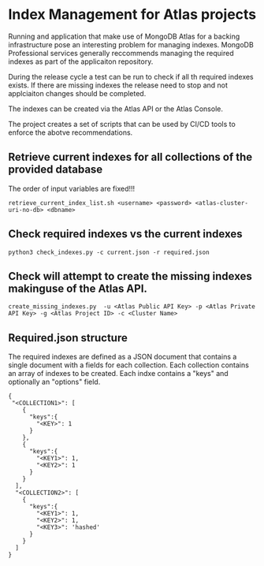 # Index Management for Atlas projects

Running and application that make use of MongoDB Atlas for a backing infrastructure pose an interesting problem for managing indexes. MongoDB Professional services generally reccommends managing the required indexes as part of the applicaiton repository. 

During the release cycle a test can be run to check if all th required indexes exists. If there are missing indexes the release need to stop and not applciaiton changes should be completed. 

The indexes can be created via the Atlas API or the Atlas Console.

The project creates a set of scripts that can be used by CI/CD tools to enforce the abotve recommendations. 


## Retrieve current indexes for all collections of the provided database

The order of input variables are fixed!!!

```
retrieve_current_index_list.sh <username> <password> <atlas-cluster-uri-no-db> <dbname>
```

## Check required indexes vs the current indexes

```
python3 check_indexes.py -c current.json -r required.json
```

## Check will attempt to create the missing indexes makinguse of the Atlas API.

```
create_missing_indexes.py  -u <Atlas Public API Key> -p <Atlas Private API Key> -g <Atlas Project ID> -c <Cluster Name>
```

## Required.json structure

The required indexes are defined as a JSON document that contains a single document with a fields for each collection. Each collection contains an array of indexes to be created. Each indxe contains a "keys" and optionally an "options" field.
```
{
 "<COLLECTION1>": [
    {
      "keys":{
        "<KEY>": 1
      }
    },
    {
      "keys":{
        "<KEY1>": 1,
    	"<KEY2>": 1
      }
    }
  ],
  "<COLLECTION2>": [
    {
      "keys":{
        "<KEY1>": 1,
        "<KEY2>": 1,
        "<KEY3>": 'hashed'
      }
    }
  ]
}
```